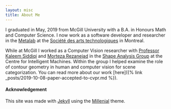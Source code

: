 ```yaml
---
layout: misc
title: About Me
---
```


I graduated in May, 2019 from McGill University with
a B.A. in Honours Math and Computer Science. 
I now work as a software developer and researcher in the
[Metalab](https://sat.qc.ca/en/recherche/metalab) at the
[Société des arts technologiques](https://sat.qc.ca/en) in Montreal.

While at McGill I worked as a Computer Vision researcher with
[Professor Kaleem Siddiqi](http://www.cim.mcgill.ca/~siddiqi/)
and
[Morteza Rezanejad](http://www.cim.mcgill.ca/~morteza/)
in the
[Shape Analysis Group](http://www.cim.mcgill.ca/~shape/?page=main)
at the Centre for Intelligent Machines.
Within the group I helped examine the role of contour geometry in human and
computer vision for scene categorization. You can read more about our work
[here]({% link _posts/2019-10-08-paper-accepted-to-cvpr.md %}).


#### Acknowledgement
This site was made with [Jekyll](https://jekyllrb.com/)
using the [Millenial](https://github.com/LeNPaul/Millennial) theme.
